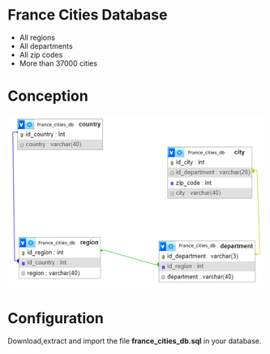 # France Cities Database

- All regions
- All departments
- All zip codes
- More than 37000 cities

# Conception
![conception](conception_db.png)

# Configuration

Download,extract and import the file **france_cities_db.sql** in your database.
